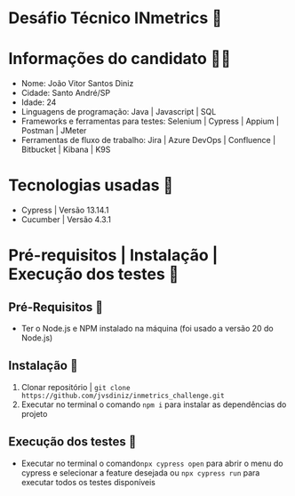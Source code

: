 # Desáfio Técnico INmetrics 💛

# Informações do candidato 🧑‍💼
- Nome: João Vitor Santos Diniz
- Cidade: Santo André/SP
- Idade: 24
- Linguagens de programação: Java | Javascript | SQL 
- Frameworks e ferramentas para testes: Selenium | Cypress | Appium | Postman | JMeter
- Ferramentas de fluxo de trabalho: Jira | Azure DevOps | Confluence | Bitbucket | Kibana | K9S

# Tecnologias usadas 🔧
- Cypress | Versão 13.14.1
- Cucumber | Versão 4.3.1

# Pré-requisitos | Instalação | Execução dos testes 📝

## Pré-Requisitos 📝
- Ter o Node.js e NPM instalado na máquina (foi usado a versão 20 do Node.js)

## Instalação 📝
1. Clonar repositório | `git clone https://github.com/jvsdiniz/inmetrics_challenge.git`
2. Executar no terminal o comando `npm i` para instalar as dependências do projeto

## Execução dos testes 📝
- Executar no terminal o comando`npx cypress open` para abrir o menu do cypress e selecionar a feature desejada ou `npx cypress run` para executar todos os testes disponíveis
